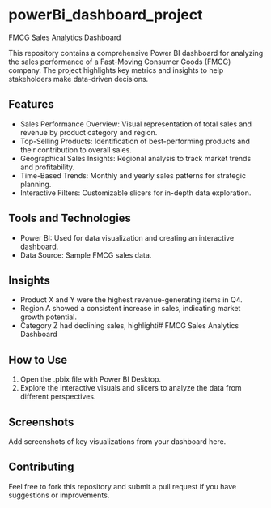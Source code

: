 # powerBi_dashboard_project

 FMCG Sales Analytics Dashboard

This repository contains a comprehensive Power BI dashboard for analyzing the sales performance of a Fast-Moving Consumer Goods (FMCG) company. The project highlights key metrics and insights to help stakeholders make data-driven decisions.

## Features

- Sales Performance Overview: Visual representation of total sales and revenue by product category and region.
- Top-Selling Products: Identification of best-performing products and their contribution to overall sales.
- Geographical Sales Insights: Regional analysis to track market trends and profitability.
- Time-Based Trends: Monthly and yearly sales patterns for strategic planning.
- Interactive Filters: Customizable slicers for in-depth data exploration.

## Tools and Technologies

- Power BI: Used for data visualization and creating an interactive dashboard.
- Data Source: Sample FMCG sales data.

## Insights

- Product X and Y were the highest revenue-generating items in Q4.
- Region A showed a consistent increase in sales, indicating market growth potential.
- Category Z had declining sales, highlighti# FMCG Sales Analytics Dashboard

## How to Use

1. Open the .pbix file with Power BI Desktop.
2. Explore the interactive visuals and slicers to analyze the data from different perspectives.

## Screenshots

Add screenshots of key visualizations from your dashboard here.

## Contributing

Feel free to fork this repository and submit a pull request if you have suggestions or improvements.



